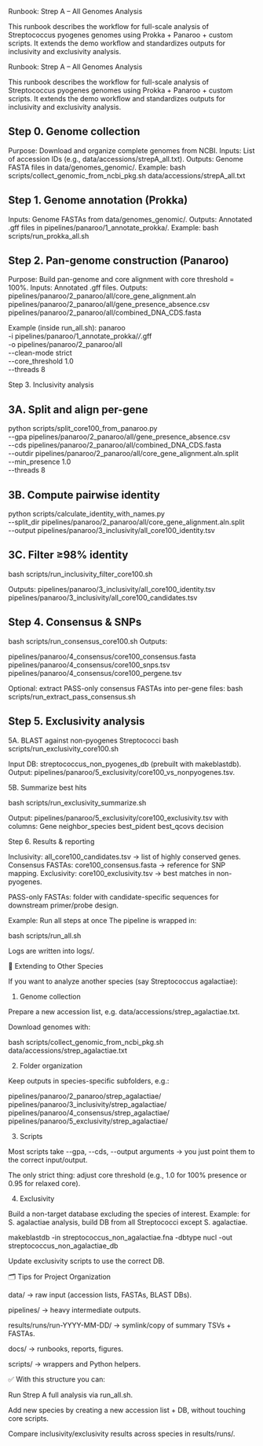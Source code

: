Runbook: Strep A – All Genomes Analysis

This runbook describes the workflow for full-scale analysis of Streptococcus pyogenes genomes using Prokka + Panaroo + custom scripts.
It extends the demo workflow and standardizes outputs for inclusivity and exclusivity analysis.

Runbook: Strep A – All Genomes Analysis

This runbook describes the workflow for full-scale analysis of Streptococcus pyogenes genomes using Prokka + Panaroo + custom scripts.
It extends the demo workflow and standardizes outputs for inclusivity and exclusivity analysis.

## Step 0. Genome collection

Purpose: Download and organize complete genomes from NCBI.
Inputs: List of accession IDs (e.g., data/accessions/strepA_all.txt).
Outputs: Genome FASTA files in data/genomes_genomic/.
Example:
bash scripts/collect_genomic_from_ncbi_pkg.sh data/accessions/strepA_all.txt

## Step 1. Genome annotation (Prokka)

Inputs: Genome FASTAs from data/genomes_genomic/.
Outputs: Annotated .gff files in pipelines/panaroo/1_annotate_prokka/.
Example:
bash scripts/run_prokka_all.sh

## Step 2. Pan-genome construction (Panaroo)

Purpose: Build pan-genome and core alignment with core threshold = 100%.
Inputs: Annotated .gff files.
Outputs:
pipelines/panaroo/2_panaroo/all/core_gene_alignment.aln
pipelines/panaroo/2_panaroo/all/gene_presence_absence.csv
pipelines/panaroo/2_panaroo/all/combined_DNA_CDS.fasta

Example (inside run_all.sh):
panaroo \
  -i pipelines/panaroo/1_annotate_prokka/*/*.gff \
  -o pipelines/panaroo/2_panaroo/all \
  --clean-mode strict \
  --core_threshold 1.0 \
  --threads 8

Step 3. Inclusivity analysis
## 3A. Split and align per-gene
python scripts/split_core100_from_panaroo.py \
  --gpa pipelines/panaroo/2_panaroo/all/gene_presence_absence.csv \
  --cds pipelines/panaroo/2_panaroo/all/combined_DNA_CDS.fasta \
  --outdir pipelines/panaroo/2_panaroo/all/core_gene_alignment.aln.split \
  --min_presence 1.0 \
  --threads 8

## 3B. Compute pairwise identity
python scripts/calculate_identity_with_names.py \
  --split_dir pipelines/panaroo/2_panaroo/all/core_gene_alignment.aln.split \
  --output    pipelines/panaroo/3_inclusivity/all_core100_identity.tsv

## 3C. Filter ≥98% identity
bash scripts/run_inclusivity_filter_core100.sh

Outputs:
pipelines/panaroo/3_inclusivity/all_core100_identity.tsv
pipelines/panaroo/3_inclusivity/all_core100_candidates.tsv

## Step 4. Consensus & SNPs
bash scripts/run_consensus_core100.sh
Outputs:

pipelines/panaroo/4_consensus/core100_consensus.fasta
pipelines/panaroo/4_consensus/core100_snps.tsv
pipelines/panaroo/4_consensus/core100_pergene.tsv

Optional: extract PASS-only consensus FASTAs into per-gene files:
bash scripts/run_extract_pass_consensus.sh

## Step 5. Exclusivity analysis

5A. BLAST against non-pyogenes Streptococci
bash scripts/run_exclusivity_core100.sh

Input DB: streptococcus_non_pyogenes_db (prebuilt with makeblastdb).
Output: pipelines/panaroo/5_exclusivity/core100_vs_nonpyogenes.tsv.

5B. Summarize best hits

bash scripts/run_exclusivity_summarize.sh

Output: pipelines/panaroo/5_exclusivity/core100_exclusivity.tsv
with columns:
Gene   neighbor_species   best_pident   best_qcovs   decision

Step 6. Results & reporting

Inclusivity: all_core100_candidates.tsv → list of highly conserved genes.
Consensus FASTAs: core100_consensus.fasta → reference for SNP mapping.
Exclusivity: core100_exclusivity.tsv → best matches in non-pyogenes.

PASS-only FASTAs: folder with candidate-specific sequences for downstream primer/probe design.

Example: Run all steps at once
The pipeline is wrapped in:

bash scripts/run_all.sh

Logs are written into logs/.

🔄 Extending to Other Species

If you want to analyze another species (say Streptococcus agalactiae):

1. Genome collection

Prepare a new accession list, e.g. data/accessions/strep_agalactiae.txt.

Download genomes with:

bash scripts/collect_genomic_from_ncbi_pkg.sh data/accessions/strep_agalactiae.txt


2. Folder organization

Keep outputs in species-specific subfolders, e.g.:

pipelines/panaroo/2_panaroo/strep_agalactiae/
pipelines/panaroo/3_inclusivity/strep_agalactiae/
pipelines/panaroo/4_consensus/strep_agalactiae/
pipelines/panaroo/5_exclusivity/strep_agalactiae/


3. Scripts

Most scripts take --gpa, --cds, --output arguments → you just point them to the correct input/output.

The only strict thing: adjust core threshold (e.g., 1.0 for 100% presence or 0.95 for relaxed core).

4. Exclusivity

Build a non-target database excluding the species of interest.
Example: for S. agalactiae analysis, build DB from all Streptococci except S. agalactiae.

makeblastdb -in streptococcus_non_agalactiae.fna -dbtype nucl -out streptococcus_non_agalactiae_db


Update exclusivity scripts to use the correct DB.

🗂️ Tips for Project Organization

data/ → raw input (accession lists, FASTAs, BLAST DBs).

pipelines/ → heavy intermediate outputs.

results/runs/run-YYYY-MM-DD/ → symlink/copy of summary TSVs + FASTAs.

docs/ → runbooks, reports, figures.

scripts/ → wrappers and Python helpers.

✅ With this structure you can:

Run Strep A full analysis via run_all.sh.

Add new species by creating a new accession list + DB, without touching core scripts.

Compare inclusivity/exclusivity results across species in results/runs/.













